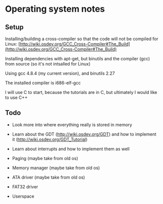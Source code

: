 # Operating system notes

## Setup

Installing/building a cross-compiler so that the code will not be compiled for Linux: [http://wiki.osdev.org/GCC_Cross-Compiler#The_Build](http://wiki.osdev.org/GCC_Cross-Compiler#The_Build)

Installing dependencies with apt-get, but binutils and the compiler (gcc) from source (so it's not intsalled for Linux)

Using gcc 4.8.4 (my current version), and binutils 2.27

The installed compiler is i686-elf-gcc

I will use C to start, because the tutorials are in C, but ultimately I would like to use C++

## Todo

* Look more into where everything really is stored in memory

* Learn about the GDT (http://wiki.osdev.org/GDT) and how to implement it (http://wiki.osdev.org/GDT_Tutorial)

* Learn about interrupts and how to implement them as well

* Paging (maybe take from old os)

* Memory manager (maybe take from old os)

* ATA driver (maybe take from old os)

* FAT32 driver

* Userspace

